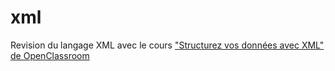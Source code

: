 # xml
Revision du langage XML avec le cours ["Structurez vos données avec XML" de OpenClassroom](https://openclassrooms.com/courses/structurez-vos-donnees-avec-xml)
